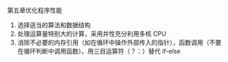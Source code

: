 第五章优化程序性能

1. 选择适当的算法和数据结构
2. 处理运算量特别大的计算，采用并性充分利用多核 CPU
3. 消除不必要的内存引用（如在循环中操作外部传入的指针），函数调用（不要在循环判断中调用函数）。用三目运算符（？：）替代 if-else

